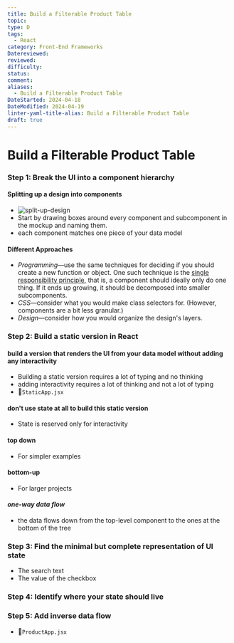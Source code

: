 ```yaml
---
title: Build a Filterable Product Table
topic: 
type: D
tags:
  - React
category: Front-End Frameworks
Datereviewed: 
reviewed: 
difficulty: 
status: 
comment: 
aliases:
  - Build a Filterable Product Table
DateStarted: 2024-04-18
DateModified: 2024-04-19
linter-yaml-title-alias: Build a Filterable Product Table
draft: true
---
```

# Build a Filterable Product Table

### Step 1: Break the UI into a component hierarchy

#### Splitting up a design into components

- ![split-up-design](https://react.dev/images/docs/s_thinking-in-react_ui_outline.png)
- Start by drawing boxes around every component and subcomponent in the mockup and naming them.
- each component matches one piece of your data model

#### Different Approaches

- _Programming_—use the same techniques for deciding if you should create a new function or object. One such technique is the [single responsibility principle](https://en.wikipedia.org/wiki/Single_responsibility_principle), that is, a component should ideally only do one thing. If it ends up growing, it should be decomposed into smaller subcomponents.
- _CSS_—consider what you would make class selectors for. (However, components are a bit less granular.)
- _Design_—consider how you would organize the design's layers.

### Step 2: Build a static version in React

#### build a version that renders the UI from your data model without adding any interactivity

- Building a static version requires a lot of typing and no thinking
- adding interactivity requires a lot of thinking and not a lot of typing
- 📌`StaticApp.jsx`

#### don't use state at all to build this static version
- State is reserved only for interactivity

#### top down
- For simpler examples

#### bottom-up
- For larger projects

#### _one-way data flow_

- the data flows down from the top-level component to the ones at the bottom of the tree

### Step 3: Find the minimal but complete representation of UI state
- The search text
- The value of the checkbox
### Step 4: Identify where your state should live

### Step 5: Add inverse data flow

- 📌`ProductApp.jsx`